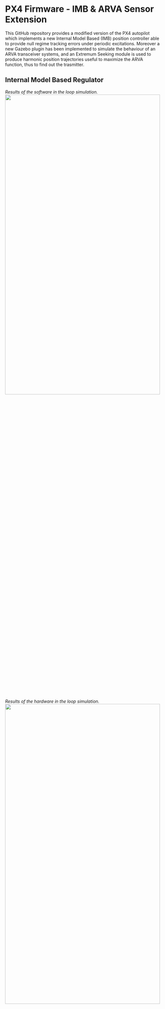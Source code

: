 # PX4 Firmware - IMB & ARVA Sensor Extension
This GitHub repository provides a modified version of the PX4 autopilot which implements a new Internal Model Based (IMB) position controller able to provide null regime tracking errors under periodic excitations. Moreover a new Gazebo plugin has been implemented to simulate the behaviour of an ARVA transceiver systems, and an Extremum Seeking module is used to produce harmonic position trajectories useful to maximize the ARVA function, thus to find out the trasmitter.

## Internal Model Based Regulator
*Results of the software in the loop simulation.*
<img src="https://github.com/casy-lab/PX4_Firmware/blob/branch/airborne/support_files/sitl.png" width = 100% height = 50% />

*Results of the hardware in the loop simulation.*
<img src="https://github.com/casy-lab/PX4_Firmware/blob/branch/airborne/support_files/hitl.png" width = 100% height = 50% />

## Authors
  * Ilario Antonio Azzollini - Phd Student
    * Email: ilario.azzollini@unibo.it
  * Nicola Mimmo - Junior Assistant Professor
    * Email: nicola.mimmmo2@unibo.it
  * Lorenzo Gentilini - Phd Student
    * Email: lorenzo.gentilini6@unibo.it
  * Lorenzo Marconi - Full Professor
    * Email: lorenzo.marconi@unibo.it

## References
*If you use the ARVA plugin or this IMB regulator for your academic research, please cite our related papers.*
* I.A. Azzollini, N. Mimmo, and L. Marconi. **An Extremum Seeking Approach to Search and Rescue Operations in Avalanches using ARVA**. IFAC-PapersOnLine, 53(2):1627-1632, 2020. 21th IFAC World Congress. ([PDF](https://www.sciencedirect.com/science/article/abs/pii/S2405896320328706), [BibTex](https://github.com/casy-lab/PX4_Firmware/blob/branch/airborne/support_files/bib_ifac.txt)).
* **Paper Title**, Authors, Conference/Journal/Date ([PDF](link to pdf), [BibTex](link to bib)).

## 1. System Prerequisites
### 1.1 Ubuntu and ROS
In order to build and run this autopilot, with the simulated ARVA plugin for Gazebo, one of the following options is required:
* Ubuntu 64-bit 16.04 with ROS Kinetic.
* Ubuntu 64-bit 18.04 with ROS Melodic.

Please follow the official [ROS Tutorial](http://wiki.ros.org/ROS/Installation) for installation.

### 1.2 MAVROS and GeographicLib
Install ROS repositories for mavros:
```
sudo apt-get install ros-*ros_distro*-mavros ros-*ros_distro*-mavros-extras
```
Install [GeographicLib](https://geographiclib.sourceforge.io/) dataset by running:
```
cd mavros/mavros/scripts
sudo ./install_geographiclib_datasets.sh
```

### 1.3 Gazebo Simulator
Install Gazebo simulator:
```
sudo apt-get install ros-*ros_distro*-gazebo-ros-pkgs ros-*ros_distro*-gazebo-ros-control
```

## 2. Build The Autopilot
Clone the code from GitHub repository:
```
git clone https://github.com/casy-lab/PX4_Firmware --recursive
```
Then build the code in simulation mode by running:
```
cd ab_es_proj_firmware
DONT_RUN=1 make px4_sitl_default gazebo
```
If you want build the code for a specific platform, run:
```
cd ab_es_proj_firmware
DONT_RUN=1 make px4_fmu-v*Your_Specific_Platform*_default
```
Currently IBM regulator and Extremum Seeking module are available in simulation and for Pixhawk Cube:
```
cd ab_es_proj_firmware
DONT_RUN=1 make px4_fmu-v3_default
```
To run the autopilot in simulation mode, without ROS interface, type:
```
cd ab_es_proj_firmware
make px4_sitl gazebo_iris
```
These command will launch a Gazebo simulation by spawning an Iris drone model at coordinates: 
```
X = -49.0 m
Y = -49.0 m
Z =  0.0 m
```
The spawned Iris drone is already endowed with the ARVA receiver.
The Gazebo world is shaped to mimic an avalanche scenario, and an ARVA transmitter is located at coordinates:
```
X = -15.0 m
Y = -25.0 m
Z =  17.0 m
```
and with rotations:
```
Y = 10.0°
R = 155.0°
P = 0.0°
```

## 3. Extremum Seeking Example
In order to execute the search mission, in SITL mode, once the simulation has been launched, run (on px4 console):
```
extremum_seeking start
commander mode search
```
The drone then starts to search the ARVA transmitter by following setpoints provided by the Bounded Update Rate algorithm.

In order to change the transmitter position or orientation, one can modify the header file *Tools/sitl_gazebo/include/gazebo_arva_plugin.h*.
While to change the drone initial position, please check out the file *Tools/sitl_gazebo/worlds/iris.world*.

## 4. Hardware in the Loop Simulation
Currently the IBM Regulator and the Extremum Seeking module are implemented just for Pixhawk Cube board.
In order to test the algorithm with HITL simulations, first set to *true* the flags *serial_enabled* and *hil_mode* in the file *Tools/sitl_gazebo/models/rotors_description/urdf/iris_base.xacro*. Then, connect the Pixhawk Cube board via USB plug and execute the following commands:
```
cd ab_es_proj_firmware
make px4_fmu-v3_default upload
```
Once done, launch the Gazebo simulation using:
```
source Tools/setup_gazebo.bash $(pwd) $(pwd)/build/px4_sitl_default
gazebo Tools/sitl_gazebo/worlds/iris.world 
```
Finally, launch the QGroundControl application and use the Mavlink interface to start the search mission:
```
extremum_seeking start
commander mode search
```